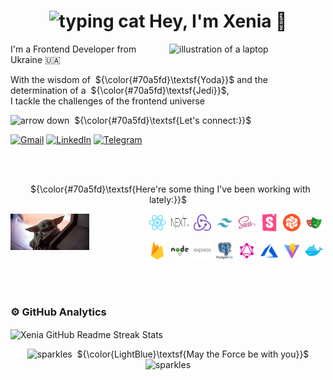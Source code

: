 <h1 align="center"><img src="https://media.giphy.com/media/WUlplcMpOCEmTGBtBW/giphy.gif" width="70px" alt="typing cat"> Hey, I'm Xenia 👋 </h1>

<img src="https://raw.githubusercontent.com/MicaelliMedeiros/micaellimedeiros/master/image/computer-illustration.png" alt="illustration of a laptop" min-width="250px" max-width="250px" width="250px" align="right">

<p align="left">
 I'm a Frontend Developer from Ukraine 🇺🇦  
</p>

<p align="left"> 
 With the wisdom of&nbsp; ${\color{#70a5fd}\textsf{Yoda}}$ and the determination of a&nbsp; ${\color{#70a5fd}\textsf{Jedi}}$,<br>
  I tackle the challenges of the frontend universe
</p>

<p align="left">
 <img src="https://github.com/ksalpern/ideas/blob/0064c826f42b89736ed5cf9c1ca3539882d24d8d/assets/arrow3.webp" alt="arrow down" width="40"/>&nbsp; ${\color{#70a5fd}\textsf{Let's connect:}}$
</p>

<p align="left">
  <a href="mailto:ksenia.pidopryhora@gmail.com" title="Gmail">
  <img src="https://github-production-user-asset-6210df.s3.amazonaws.com/112705866/280768534-7f0d7491-3085-44a6-80b0-2939a24f9f21.svg" alt="Gmail"/></a>
  <a href="https://www.linkedin.com/in/kseniia-pidopryhora-44a579236/" title="LinkedIn">
  <img src="https://github-production-user-asset-6210df.s3.amazonaws.com/112705866/280771412-ca23c019-65c5-4133-9759-280da6af9ba2.svg" alt="LinkedIn"/></a>
  <a href="https://t.me/ksalpern" title="Telegram">
  <img src="https://github-production-user-asset-6210df.s3.amazonaws.com/112705866/280768542-d8167889-3a41-4507-86d0-6db8342c7ce7.svg" alt="Telegram"/></a>
</p>

<br>
<br>

<p align="center">
&nbsp; ${\color{#70a5fd}\textsf{Here're some thing I've been working with lately:}}$
</p>

<img src="./assets/yoda.webp" alt="baby yoda" align="left" style='width:25%;height:fit-content;'>

<p align="right">
    <img src="./assets/tools/react.svg" alt="react" width="28" height="28"/>&nbsp;
    <img src="./assets/tools/next.svg" alt='next' width="28" height="28" />&nbsp;
    <img src="./assets/tools/redux.svg" alt="redux" width="28" height="28" />&nbsp;
    <img src="./assets/tools/tailwind.png" alt="tailwind" width="28" height="28" />&nbsp;
    <img src="./assets/tools/sass.svg" alt="sass" width="28" height="28" />&nbsp;
    <img src="./assets/tools/storybook.png" alt="storybook" width="28" height="28" />&nbsp;
    <img src="./assets/tools/chromatic.png" alt="chromatic" width="28" height="28" />&nbsp;
    <img src="./assets/tools/playwright.svg" alt="playwright" width="28" height="28" />&nbsp;
    </p>
<p align="right">
  <img src="./assets/tools/firebase.svg" alt="firebase" width="28" height="28" />&nbsp;
  <img src="./assets/tools/node.svg" alt="nodejs" width="28" height="28" />&nbsp;
  <img src="./assets/tools/express.svg" alt="express" width="28" height="28" />&nbsp;
  <img src="./assets/tools/postgresql.svg" alt="postgresql" width="28" height="28" />&nbsp;
  <img src="./assets/tools/graphql.png" alt='graphql' width="28" height="28" />&nbsp;
  <img src="./assets/tools/azure.svg" alt="azure" width="28" height="28" />&nbsp;
  <img src="./assets/tools/vite.png" alt="vite" width="28" height="28" />&nbsp;
  <img src="./assets/tools/docker.png" alt="docker" width="28" height="28" />&nbsp;
   </p>

<br>
<br>

### ⚙️ GitHub Analytics

<img align="center" src="http://github-readme-streak-stats.herokuapp.com?user=ksalpern&hide_border=true&theme=tokyonight&date_format=j%20M%5B%20Y%5D" alt="Xenia GitHub Readme Streak Stats" />

<br>

<p align="center">
<img src="https://github.com/ksalpern/ideas/blob/21d0ebf4bcf0ea0712a510dca3d9e009a74c44e5/assets/sparkles.gif" width="30px" alt="sparkles">&nbsp; ${\color{LightBlue}\textsf{May the Force be with you}}$<img src="https://github.com/ksalpern/ideas/blob/21d0ebf4bcf0ea0712a510dca3d9e009a74c44e5/assets/sparkles.gif" width="30px" alt="sparkles"> 
</p>
<!--
